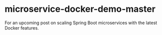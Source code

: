 # microservice-docker-demo-master
For an upcoming post on scaling Spring Boot microservices with the latest Docker features.
